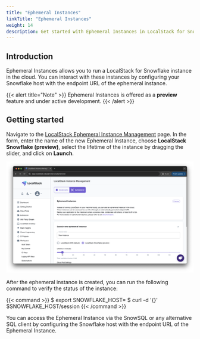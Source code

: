 ```yaml
---
title: "Ephemeral Instances"
linkTitle: "Ephemeral Instances"
weight: 14
description: Get started with Ephemeral Instances in LocalStack for Snowflake
---
```


## Introduction

Ephemeral Instances allows you to run a LocalStack for Snowflake instance in the cloud. You can interact with these instances by configuring your Snowflake host with the endpoint URL of the ephemeral instance.

{{< alert title="Note" >}}
Ephemeral Instances is offered as a **preview** feature and under active development.
{{< /alert >}}

## Getting started

Navigate to the [LocalStack Ephemeral Instance Management](https://app.localstack.cloud/instances/ephemeral) page. In the form, enter the name of the new Ephemeral Instance, choose **LocalStack Snowflake (preview)**, select the lifetime of the instance by dragging the slider, and click on **Launch**.

<img src="ephemeral-instance-creation.png" alt="Creating an Ephemeral Instance" title="Creating an Ephemeral Instance" width="800" />

After the ephemeral instance is created, you can run the following command to verify the status of the instance:

{{< command >}}
$ export SNOWFLAKE_HOST=<ephemeral-instance-endpoint>
$ curl -d '{}' $SNOWFLAKE_HOST/session
{{< /command >}}

You can access the Ephemeral Instance via the SnowSQL or any alternative SQL client by configuring the Snowflake host with the endpoint URL of the Ephemeral Instance.
